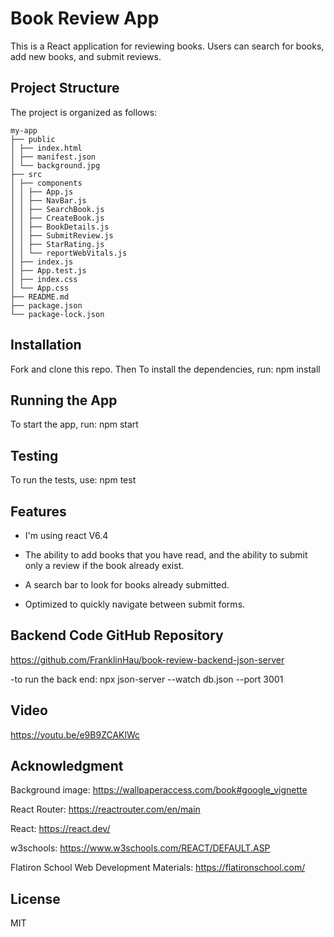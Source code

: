 # Book Review App

This is a React application for reviewing books. Users can search for books, add new books, and submit reviews.

## Project Structure

The project is organized as follows:

```
my-app
├── public
│ ├── index.html
│ ├── manifest.json
│ └── background.jpg
├── src
│ ├── components
│ │ ├── App.js
│ │ ├── NavBar.js
│ │ ├── SearchBook.js
│ │ ├── CreateBook.js
│ │ ├── BookDetails.js
│ │ ├── SubmitReview.js
│ │ ├── StarRating.js
│ │ └── reportWebVitals.js
│ ├── index.js
│ ├── App.test.js
│ ├── index.css
│ └── App.css
├── README.md
├── package.json
└── package-lock.json

```

## Installation

Fork and clone this repo.
Then To install the dependencies, run:
npm install

## Running the App

To start the app, run:
npm start

## Testing

To run the tests, use:
npm test


## Features

- I'm using react V6.4

- The ability to add books that you have read, and the ability to submit only a review if the book already exist.  

- A search bar to look for books already submitted. 

- Optimized to quickly navigate between submit forms.

## Backend Code GitHub Repository

https://github.com/FranklinHau/book-review-backend-json-server

-to run the back end: npx json-server --watch db.json --port 3001
## Video

https://youtu.be/e9B9ZCAKlWc

## Acknowledgment

Background image: https://wallpaperaccess.com/book#google_vignette

React Router: https://reactrouter.com/en/main

React: https://react.dev/

w3schools: https://www.w3schools.com/REACT/DEFAULT.ASP

Flatiron School Web Development Materials: https://flatironschool.com/

## License
MIT